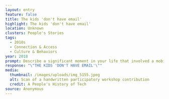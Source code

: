 ```yaml
---
layout: entry
feature: false
title: The kids 'don't have email'
highlight: The kids 'don't have email'
location: Unknown
clusters: People's Stories
tags:
  - 2010s
  - Connection & Access
  - Culture & Behaviors
year: 2018
prompt: Describe a significant moment in your life that involved a mobile phone.
response: "\"THE KIDS 'DON'T HAVE EMAIL'\""
media:
  thumbnail: /images/uploads/img_5155.jpeg
  alt: Scan of a handwritten participatory workshop contribution
  credit: A People's History of Tech
source: Anonymous
---
```

